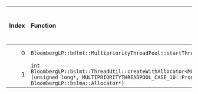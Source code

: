 |   Index | Function                                                                                                                                                                                                           |   Difference in number of lines |   Function size difference in bytes | Disassembly                                                             |   Number of lines in `assume` build |   Number of bytes in `assume` build |   Number of lines in `none` build |   Number of bytes in `none` build |
|--------:|:-------------------------------------------------------------------------------------------------------------------------------------------------------------------------------------------------------------------|--------------------------------:|------------------------------------:|:------------------------------------------------------------------------|------------------------------------:|------------------------------------:|----------------------------------:|----------------------------------:|
|       0 | `BloombergLP::bdlmt::MultipriorityThreadPool::startThreads()`                                                                                                                                                      |                              -2 |                                   0 | [Assumed](0.assume.s.txt), [Ignored](0.none.s.txt), [Diff](0.diff.html) |                                 784 |                             4251328 |                               784 |                           4251360 |
|       1 | `int BloombergLP::bslmt::ThreadUtil::createWithAllocator<MULTIPRIORITYTHREADPOOL_CASE_10::ProducerThread>(unsigned long*, MULTIPRIORITYTHREADPOOL_CASE_10::ProducerThread const&, BloombergLP::bslma::Allocator*)` |                              -8 |                                 -32 | [Assumed](1.assume.s.txt), [Ignored](1.none.s.txt), [Diff](1.diff.html) |                                 368 |                             4246160 |                               400 |                           4246160 |
